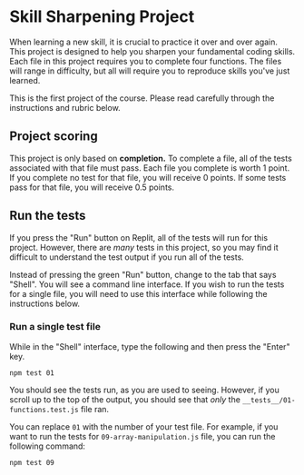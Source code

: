 # Skill Sharpening Project

When learning a new skill, it is crucial to practice it over and over again. This project is designed to help you sharpen your fundamental coding skills. Each file in this project requires you to complete four functions. The files will range in difficulty, but all will require you to reproduce skills you've just learned.

This is the first project of the course. Please read carefully through the instructions and rubric below.

## Project scoring

This project is only based on **completion.** To complete a file, all of the tests associated with that file must pass. Each file you complete is worth 1 point. If you complete no test for that file, you will receive 0 points. If some tests pass for that file, you will receive 0.5 points.

## Run the tests

If you press the "Run" button on Replit, all of the tests will run for this project. However, there are _many_ tests in this project, so you may find it difficult to understand the test output if you run all of the tests.

Instead of pressing the green "Run" button, change to the tab that says "Shell". You will see a command line interface. If you wish to run the tests for a single file, you will need to use this interface while following the instructions below.

### Run a single test file

While in the "Shell" interface, type the following and then press the "Enter" key.

```
npm test 01
```

You should see the tests run, as you are used to seeing. However, if you scroll up to the top of the output, you should see that _only_ the `__tests__/01-functions.test.js` file ran.

You can replace `01` with the number of your test file. For example, if you want to run the tests for `09-array-manipulation.js` file, you can run the following command:

```
npm test 09
```
